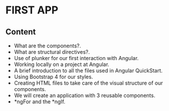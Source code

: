 # FIRST APP
## Content

- What are the components?.
- What are structural directives?.
- Use of plunker for our first interaction with Angular.
- Working locally on a project at Angular.
- A brief introduction to all the files used in Angular QuickStart.
- Using Bootstrap 4 for our styles.
- Creating HTML files to take care of the visual structure of our components.
- We will create an application with 3 reusable components.
- *ngFor and the *ngIf.